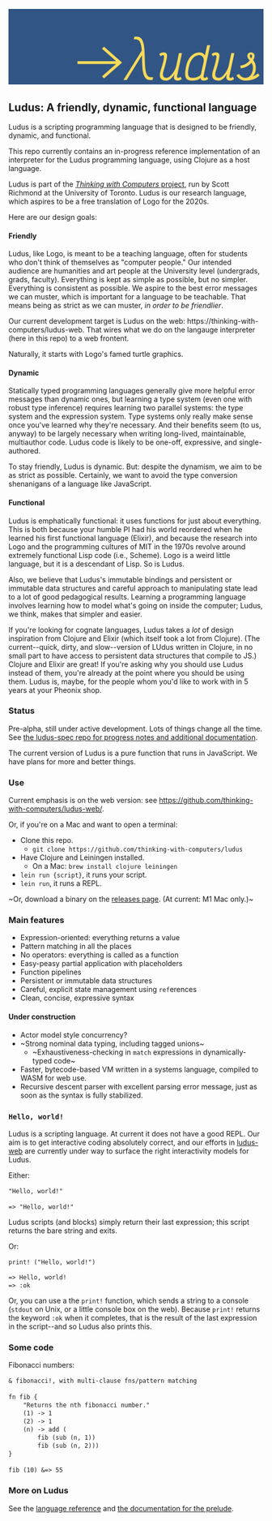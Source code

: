 ![Ludus logo](logo.png)
## Ludus: A friendly, dynamic, functional language
Ludus is a scripting programming language that is designed to be friendly, dynamic, and functional.

This repo currently contains an in-progress reference implementation of an interpreter for the Ludus programming language, using Clojure as a host language.

Ludus is part of the [_Thinking with Computers_ project](https://thinking-with-computers.github.io), run by Scott Richmond at the University of Toronto. Ludus is our research language, which aspires to be a free translation of Logo for the 2020s.

Here are our design goals:

#### Friendly
Ludus, like Logo, is meant to be a teaching language, often for students who don't think of themselves as "computer people." Our intended audience are humanities and art people at the University level (undergrads, grads, faculty). Everything is kept as simple as possible, but no simpler. Everything is consistent as possible. We aspire to the best error messages we can muster, which is important for a language to be teachable. That means being as strict as we can muster, _in order to be friendlier_.

Our current development target is Ludus on the web: https://thinking-with-computers/ludus-web. That wires what we do on the langauge interpreter (here in this repo) to a web frontent.

Naturally, it starts with Logo's famed turtle graphics.

#### Dynamic
Statically typed programming languages generally give more helpful error messages than dynamic ones, but learning a type system (even one with robust type inference) requires learning two parallel systems: the type system and the expression system. Type systems only really make sense once you've learned why they're necessary. And their benefits seem (to us, anyway) to be largely necessary when writing long-lived, maintainable, multiauthor code. Ludus code is likely to be one-off, expressive, and single-authored.

To stay friendly, Ludus is dynamic. But: despite the dynamism, we aim to be as strict as possible. Certainly, we want to avoid the type conversion shenanigans of a language like JavaScript.

#### Functional
Ludus is emphatically functional: it uses functions for just about everything. This is both because your humble PI had his world reordered when he learned his first functional language (Elixir), and because the research into Logo and the programming cultures of MIT in the 1970s revolve around extremely functional Lisp code (i.e., Scheme). Logo is a weird little language, but it is a descendant of Lisp. So is Ludus.

Also, we believe that Ludus's immutable bindings and persistent or immutable data structures and careful approach to manipulating state lead to a lot of good pedagogical results. Learning a programming language involves learning how to model what's going on inside the computer; Ludus, we think, makes that simpler and easier.

If you're looking for cognate languages, Ludus takes a _lot_ of design inspiration from Clojure and Elixir (which itself took a lot from Clojure). (The current--quick, dirty, and slow--version of LUdus written in Clojure, in no small part to have access to persistent data structures that compile to JS.) Clojure and Elixir are great! If you're asking why you should use Ludus instead of them, you're already at the point where you should be using them. Ludus is, maybe, for the people whom you'd like to work with in 5 years at your Pheonix shop.

### Status
Pre-alpha, still under active development. Lots of things change all the time. See [the ludus-spec repo for progress notes and additional documentation](https://github.com/thinking-with-computers/ludus-spec/blob/main/todo.md).

The current version of Ludus is a pure function that runs in JavaScript. We have plans for more and better things.

### Use
Current emphasis is on the web version: see https://github.com/thinking-with-computers/ludus-web/.

Or, if you're on a Mac and want to open a terminal:
* Clone this repo.
	- `git clone https://github.com/thinking-with-computers/ludus`
* Have Clojure and Leiningen installed.
	- On a Mac: `brew install clojure leiningen`
* `lein run {script}`, it runs your script.
* `lein run`, it runs a REPL.

~Or, download a binary on the [releases page](https://github.com/thinking-with-computers/ludus/releases). (At current: M1 Mac only.)~

### Main features
* Expression-oriented: everything returns a value
* Pattern matching in all the places
* No operators: everything is called as a function
* Easy-peasy partial application with placeholders
* Function pipelines
* Persistent or immutable data structures
* Careful, explicit state management using `ref`erences
* Clean, concise, expressive syntax

#### Under construction
* Actor model style concurrency?
* ~Strong nominal data typing, including tagged unions~
	- ~Exhaustiveness-checking in `match` expressions in dynamically-typed code~
* Faster, bytecode-based VM written in a systems language, compiled to WASM for web use.
* Recursive descent parser with excellent parsing error message, just as soon as the syntax is fully stabilized.

### `Hello, world!`
Ludus is a scripting language. At current it does not have a good REPL. Our aim is to get interactive coding absolutely correct, and our efforts in [ludus-web](https://github.com/thinking-with-computers/ludus-web) are currently under way to surface the right interactivity models for Ludus.

Either:
```
"Hello, world!"
```
`=> "Hello, world!"`

Ludus scripts (and blocks) simply return their last expression; this script returns the bare string and exits.

Or:
```
print! ("Hello, world!")
```
```
=> Hello, world! 
=> :ok
```

Or, you can use a the `print!` function, which sends a string to a console (`stdout` on Unix, or a little console box on the web). Because `print!` returns the keyword `:ok` when it completes, that is the result of the last expression in the script--and so Ludus also prints this.

### Some code
Fibonacci numbers:
```
& fibonacci!, with multi-clause fns/pattern matching

fn fib {
	"Returns the nth fibonacci number."
	(1) -> 1
	(2) -> 1
	(n) -> add (
		fib (sub (n, 1))
		fib (sub (n, 2)))
}

fib (10) &=> 55
```

### More on Ludus
See the [language reference](/language.md) and [the documentation for the prelude](/prelude.md).
